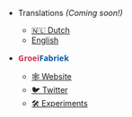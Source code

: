 <!-- _navbar.md -->

* Translations *(Coming soon!)*
  * [🇳🇱 Dutch](/nl/)
  * [English](/)

* <span style="font-family: 'Open Sans'; color:#cc3144;"><strong>Groei</strong></span><span style="font-family: 'Open Sans'; color:#0058a3;"><strong>Fabriek</strong></span>

  * [🕸 Website](https://groeifabriek.com/)
  * [🐦 Twitter](https://twitter.com/GroeiFabriek1)
  * [🛠 Experiments](https://groeifabriek.com/#experiments)